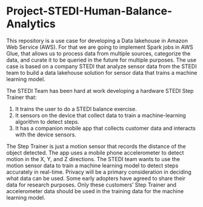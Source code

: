 # Project-STEDI-Human-Balance-Analytics

This repository is a use case for developing a Data lakehouse in Amazon Web Service (AWS). For that we are going to implement Spark jobs in AWS Glue, that allows us to process data from multiple sources, categorize the data, and curate it to be queried in the future for multiple purposes.
The use case is based on a company STEDI that analyze sensor data from the STEDI team to build a data lakehouse solution for sensor data that trains a machine learning model.

The STEDI Team has been hard at work developing a hardware STEDI Step Trainer that:
1. It trains the user to do a STEDI balance exercise.
2. It sensors on the device that collect data to train a machine-learning algorithm to detect steps.
3. It has a companion mobile app that collects customer data and interacts with the device sensors.

The Step Trainer is just a motion sensor that records the distance of the object detected. The app uses a mobile phone accelerometer to detect motion in the X, Y, and Z directions. The STEDI team wants to use the motion sensor data to train a machine learning model to detect steps accurately in real-time. Privacy will be a primary consideration in deciding what data can be used. Some early adopters have agreed to share their data for research purposes. Only these customers’ Step Trainer and accelerometer data should be used in the training data for the machine learning model.


